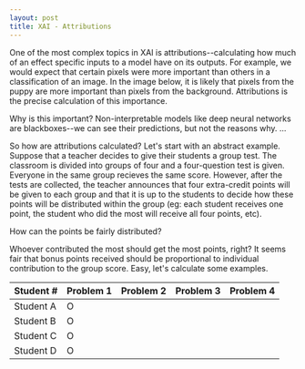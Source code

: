 ```yaml
---
layout: post
title: XAI - Attributions
---
```


One of the most complex topics in XAI is attributions--calculating how much of an effect specific inputs to a model have on its outputs. For example, we would expect that certain pixels were more important than others in a classification of an image. In the image below, it is likely that pixels from the puppy are more important than pixels from the background. Attributions is the precise calculation of this importance. 

Why is this important? Non-interpretable models like deep neural networks are blackboxes--we can see their predictions, but not the reasons why. ...

So how are attributions calculated? Let's start with an abstract example. Suppose that a teacher decides to give their students a group test. The classroom is divided into groups of four and a four-question test is given. Everyone in the same group recieves the same score. However, after the tests are collected, the teacher announces that four extra-credit points will be given to each group and that it is up to the students to decide how these points will be distributed within the group (eg: each student receives one point, the student who did the most will receive all four points, etc).

How can the points be fairly distributed?

Whoever contributed the most should get the most points, right? It seems fair that bonus points received should be proportional to individual contribution to the group score. Easy, let's calculate some examples.

| Student # | Problem 1 | Problem 2 | Problem 3 | Problem 4 |
|-------|--------|---------|-------|-------|
| Student A | O |  |  |  |
| Student B | O |  |  |  |
| Student C | O |  |  |  |
| Student D | O |  |  |  |



